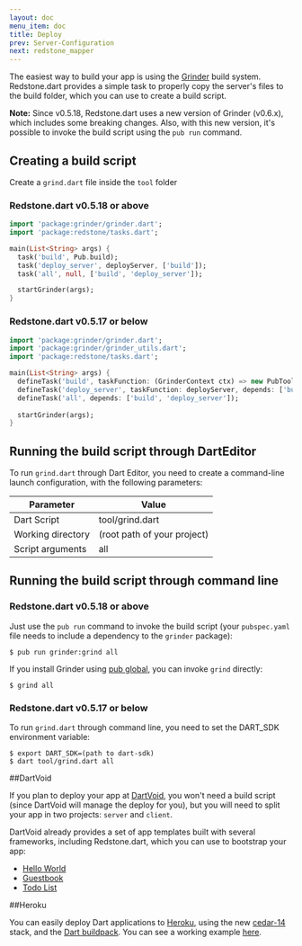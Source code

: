 ```yaml
---
layout: doc
menu_item: doc
title: Deploy
prev: Server-Configuration
next: redstone_mapper
---
```

The easiest way to build your app is using the [Grinder](http://pub.dartlang.org/packages/grinder) build system. Redstone.dart provides a simple task to properly copy the server's files to the build folder, which you can use to create a build script.

**Note:** Since v0.5.18, Redstone.dart uses a new version of Grinder (v0.6.x), which includes some breaking changes. Also, with this new version, it's possible to invoke the build script using the `pub run` command. 

## Creating a build script

Create a `grind.dart` file inside the `tool` folder

### Redstone.dart v0.5.18 or above

```dart
import 'package:grinder/grinder.dart';
import 'package:redstone/tasks.dart';

main(List<String> args) {
  task('build', Pub.build);
  task('deploy_server', deployServer, ['build']);
  task('all', null, ['build', 'deploy_server']);

  startGrinder(args);
}
```

### Redstone.dart v0.5.17 or below

```dart
import 'package:grinder/grinder.dart';
import 'package:grinder/grinder_utils.dart';
import 'package:redstone/tasks.dart';

main(List<String> args) {
  defineTask('build', taskFunction: (GrinderContext ctx) => new PubTools().build(ctx));
  defineTask('deploy_server', taskFunction: deployServer, depends: ['build']);
  defineTask('all', depends: ['build', 'deploy_server']);
  
  startGrinder(args);
}
```

## Running the build script through DartEditor

To run `grind.dart` through Dart Editor, you need to create a command-line launch configuration, with the following parameters:

Parameter         | Value
------------------|----------
Dart Script       | tool/grind.dart
Working directory | (root path of your project)
Script arguments  | all

## Running the build script through command line

### Redstone.dart v0.5.18 or above

Just use the `pub run` command to invoke the build script (your `pubspec.yaml` file needs to include a dependency to the `grinder` package):

```
$ pub run grinder:grind all
```

If you install Grinder using [pub global](https://www.dartlang.org/tools/pub/cmd/pub-global.html), you can invoke `grind` directly:

```
$ grind all
```

### Redstone.dart v0.5.17 or below

To run `grind.dart` through command line, you need to set the DART_SDK environment variable:

```
$ export DART_SDK=(path to dart-sdk)
$ dart tool/grind.dart all
```

##DartVoid

If you plan to deploy your app at [DartVoid](http://www.dartvoid.com/), you won't need a build script (since DartVoid will manage the deploy for you), but you will need to split your app in two projects: `server` and `client`.

DartVoid already provides a set of app templates built with several frameworks, including Redstone.dart, which you can use to bootstrap your app:

* [Hello World](https://github.com/DartTemplates/Redstone-Hello)
* [Guestbook](https://github.com/DartTemplates/Redstone-Guestbook)
* [Todo List](https://github.com/DartTemplates/Redstone-Angular-Todo)

##Heroku

You can easily deploy Dart applications to [Heroku](https://www.heroku.com/), using the new 
[cedar-14](https://blog.heroku.com/archives/2014/8/19/cedar-14-public-beta) stack, 
and the [Dart buildpack](https://github.com/igrigorik/heroku-buildpack-dart). You can see a working example [here](https://github.com/luizmineo/io_2014_contacts_demo).